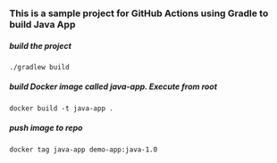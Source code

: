 ### This is a sample project for GitHub Actions using Gradle to build Java App

##### build the project

    ./gradlew build

##### build Docker image called java-app. Execute from root

    docker build -t java-app .

##### push image to repo

    docker tag java-app demo-app:java-1.0

<!-- #${{matrix}}
    strategy:
      matrix:
        os: [ubuntu-latest, windows-latest, macOS-latest] -->
